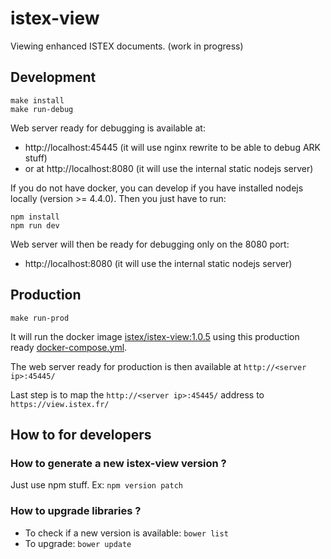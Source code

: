 # istex-view

Viewing enhanced ISTEX documents.
(work in progress)

## Development

```
make install
make run-debug
```

Web server ready for debugging is available at:
- http://localhost:45445 (it will use nginx rewrite to be able to debug ARK stuff)
- or at http://localhost:8080 (it will use the internal static nodejs server)

If you do not have docker, you can develop if you have installed nodejs locally (version >= 4.4.0). Then you just have to run: 

```
npm install
npm run dev
```

Web server will then be ready for debugging only on the 8080 port:
- http://localhost:8080 (it will use the internal static nodejs server)

## Production

```
make run-prod
```

It will run the docker image [istex/istex-view:1.0.5](https://hub.docker.com/r/istex/istex-view/) using this production ready [docker-compose.yml](https://github.com/istex/istex-view/blob/master/docker-compose.yml).

The web server ready for production is then available at ``http://<server ip>:45445/``

Last step is to map the ``http://<server ip>:45445/`` address to ``https://view.istex.fr/``

## How to for developers

### How to generate a new istex-view version ?

Just use npm stuff. Ex: ``npm version patch``

### How to upgrade libraries ?

- To check if a new version is available: ``bower list``
- To upgrade: ``bower update``
